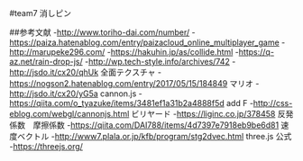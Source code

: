#team7 消しピン

##参考文献
-http://www.toriho-dai.com/number/
-https://paiza.hatenablog.com/entry/paizacloud_online_multiplayer_game
-http://marupeke296.com/
-https://hakuhin.jp/as/collide.html
-https://q-az.net/rain-drop-js/
-http://wp.tech-style.info/archives/742
-http://jsdo.it/cx20/qhUk
全面テクスチャ
-https://nogson2.hatenablog.com/entry/2017/05/15/184849
マリオ
-http://jsdo.it/cx20/yG5a
cannon.js
-https://qiita.com/o_tyazuke/items/3481ef1a31b2a4888f5d
add F 
-http://css-eblog.com/webgl/cannonjs.html
ビリヤード
-https://liginc.co.jp/378458
反発係数　摩擦係数
-https://qiita.com/DAI788/items/4d7397e7918eb9be6d81
速度ベクトル
-http://www7.plala.or.jp/kfb/program/stg2dvec.html
three.js 公式
-https://threejs.org/